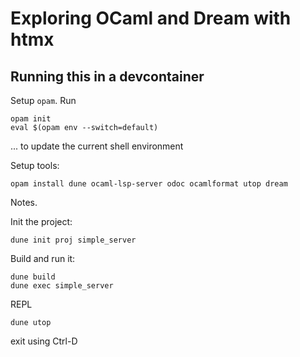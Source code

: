 # Exploring OCaml and Dream with htmx

## Running this in a devcontainer

Setup `opam`. Run
```
opam init
eval $(opam env --switch=default)
```
... to update the current shell environment

Setup tools:
```
opam install dune ocaml-lsp-server odoc ocamlformat utop dream
```

Notes.

Init the project:
```
dune init proj simple_server
```

Build and run it:
```
dune build
dune exec simple_server
```

REPL
```
dune utop
```
exit using Ctrl-D
